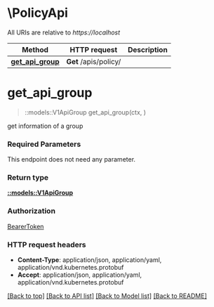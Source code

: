 # \PolicyApi

All URIs are relative to *https://localhost*

Method | HTTP request | Description
------------- | ------------- | -------------
[**get_api_group**](PolicyApi.md#get_api_group) | **Get** /apis/policy/ | 


# **get_api_group**
> ::models::V1ApiGroup get_api_group(ctx, )


get information of a group

### Required Parameters
This endpoint does not need any parameter.

### Return type

[**::models::V1ApiGroup**](v1.APIGroup.md)

### Authorization

[BearerToken](../README.md#BearerToken)

### HTTP request headers

 - **Content-Type**: application/json, application/yaml, application/vnd.kubernetes.protobuf
 - **Accept**: application/json, application/yaml, application/vnd.kubernetes.protobuf

[[Back to top]](#) [[Back to API list]](../README.md#documentation-for-api-endpoints) [[Back to Model list]](../README.md#documentation-for-models) [[Back to README]](../README.md)

